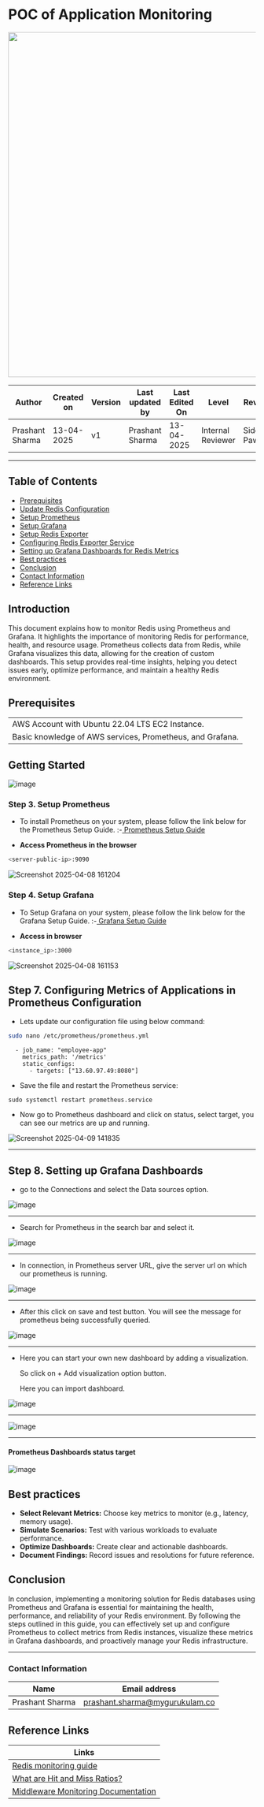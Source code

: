 # POC of Application Monitoring


<img src="https://github.com/user-attachments/assets/e0495a0e-f0f7-4179-8a7f-c6e5031b1be3" width="700" /> <br>


| **Author** | **Created on** | **Version** | **Last updated by**|**Last Edited On**|**Level** |**Reviewer** |
|------------|---------------------------|-------------|----------------|-----|-------------|-------------| 
| Prashant Sharma |   13-04-2025      | v1          | Prashant Sharma   |13-04-2025  |  Internal Reviewer | Siddharth Pawar |


---

## Table of Contents
- [Prerequisites](#prerequisites)
- [Update Redis Configuration](#step-2-update-redis-configuration)
- [Setup Prometheus](#step-3-setup-prometheus)
- [Setup Grafana](#step-4-setup-grafana)
- [Setup Redis Exporter](#step-5-setup-redis-exporter)
- [Configuring Redis Exporter Service](#step-6--configuring-redis-exporter-service)
- [Setting up Grafana Dashboards for Redis Metrics](#step-8-setting-up-grafana-dashboards-for-redis-metrics)
- [Best practices](#best-practices)
- [Conclusion](#conclusion)
- [Contact Information](#contact-information)
- [Reference Links](#reference-links)

## Introduction

This document explains how to monitor Redis using Prometheus and Grafana. It highlights the importance of monitoring Redis for performance, health, and resource usage. Prometheus collects data from Redis, while Grafana visualizes this data, allowing for the creation of custom dashboards. This setup provides real-time insights, helping you detect issues early, optimize performance, and maintain a healthy Redis environment.

## Prerequisites
|                                                 |
|-------------------------------------------------|
| AWS Account with Ubuntu 22.04 LTS EC2 Instance. |
| Basic knowledge of AWS services, Prometheus, and Grafana. |

## Getting Started

![image](https://github.com/user-attachments/assets/f0c2dc92-ab5e-43ac-bf3c-f9a5b98709f6)


###  Step 3. **Setup Prometheus**
 - To install Prometheus on your system, please follow the link below for the Prometheus Setup Guide. :-[ Prometheus Setup  Guide](https://github.com/snaatak-Zero-Downtime-Crew/Documentation/blob/Nikita-SCRUM-104/Common/Software/Prometheus/README.md)

   
- **Access Prometheus in the browser**
``` bash
<server-public-ip>:9090
```
![Screenshot 2025-04-08 161204](https://github.com/user-attachments/assets/6251666e-1d35-4cd9-9494-41170600ce6e)



###  Step 4. **Setup Grafana**
 - To Setup Grafana on your system, please follow the link below for the Grafana Setup Guide. :-[ Grafana Setup  Guide](https://github.com/snaatak-Zero-Downtime-Crew/Documentation/blob/Nikita-SCRUM-104/Common/Software/Grafana/README.md)

   
- **Access in browser**
``` bash
<instance_ip>:3000
```

![Screenshot 2025-04-08 161153](https://github.com/user-attachments/assets/847b6c82-840e-4b4f-bece-59d73de8de64)



## Step 7. Configuring Metrics of Applications in Prometheus Configuration

- Lets update our configuration file using below command:

``` bash
sudo nano /etc/prometheus/prometheus.yml

```
```
  - job_name: "employee-app"
    metrics_path: '/metrics'
    static_configs:
      - targets: ["13.60.97.49:8080"]

```

- Save the file and restart the Prometheus service:
```
sudo systemctl restart prometheus.service
```

- Now go to Prometheus dashboard and click on status, select target, you can see our metrics are up and running.


![Screenshot 2025-04-09 141835](https://github.com/user-attachments/assets/707e40dc-63d3-4456-a463-4abf9c052b44)




___
## Step 8. Setting up Grafana Dashboards 

- go to the Connections and select the Data sources option.

![image](https://github.com/user-attachments/assets/478be982-e4c8-4f94-a88d-54726baa63ae)

___

- Search for Prometheus in the search bar and select it.

![image](https://github.com/user-attachments/assets/00531fd9-f75e-4617-9db6-4dccefe18b7c)

___

- In connection, in Prometheus server URL, give the server url on which our prometheus is running.


![image](https://github.com/user-attachments/assets/d321d584-0774-4893-9d18-04556296f6b7)

___

- After this click on save and test button. You will see the message for prometheus being successfully queried.


![image](https://github.com/user-attachments/assets/a94f3bac-9563-4025-9f5b-2d92db789d8d)

___

- Here you can start your own new dashboard by adding a visualization.


  So click on + Add visualization option button.

  Here you can import dashboard.

![image](https://github.com/user-attachments/assets/3fe72a54-0383-43a3-9341-993d6946ae6e)

___


![image](https://github.com/user-attachments/assets/21b35188-1331-4ede-a719-300741748d38)

___

####  **Prometheus Dashboards status target**
![image](https://github.com/user-attachments/assets/042fa96b-2a5e-4066-959d-4e75e69fb548)


## Best practices

- **Select Relevant Metrics:** Choose key metrics to monitor (e.g., latency, memory usage).
- **Simulate Scenarios:** Test with various workloads to evaluate performance.
- **Optimize Dashboards:** Create clear and actionable dashboards.
- **Document Findings:** Record issues and resolutions for future reference.

## Conclusion
In conclusion, implementing a monitoring solution for Redis databases using Prometheus and Grafana is essential for maintaining the health, performance, and reliability of your Redis environment. By following the steps outlined in this guide, you can effectively set up and configure Prometheus to collect metrics from Redis instances, visualize these metrics in Grafana dashboards, and proactively manage your Redis infrastructure.

___

### **Contact Information**

| **Name** | **Email address**            |
|----------|-------------------------------|
| Prashant Sharma | prashant.sharma@mygurukulam.co | 


## Reference Links

| **Links**                                           | 
|-----------------------------------------------------|
| [Redis monitoring guide](https://www.site24x7.com/learn/redis-monitoring-metrics.html)  | 
| [What are Hit and Miss Ratios?](https://wp-rocket.me/blog/calculate-hit-and-miss-ratios/) | 
|[Middleware Monitoring Documentation](https://github.com/snaatak-Zero-Downtime-Crew/Documentation/blob/Sheetal-SCRUM-411/Design%20Monitoring/Middleware/Key%20Performance%20Metrices/README.md)|
